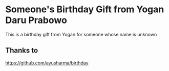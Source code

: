 # Someone's Birthday Gift from Yogan Daru Prabowo

This is a birthday gift from Yogan for someone whose name is unknown

## Thanks to

https://github.com/ayusharma/birthday
